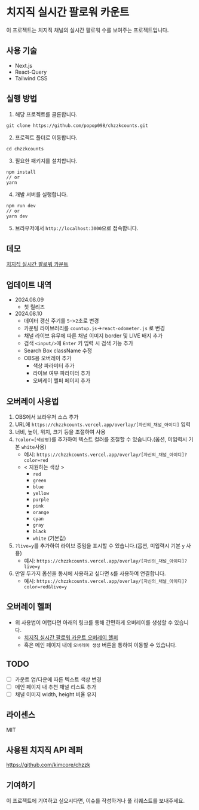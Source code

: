 # 치지직 실시간 팔로워 카운트
이 프로젝트는 치지직 채널의 실시간 팔로워 수를 보여주는 프로젝트입니다.

## 사용 기술
- Next.js
- React-Query
- Tailwind CSS

## 실행 방법
1. 해당 프로젝트를 클론합니다.
```
git clone https://github.com/popop098/chzzkcounts.git
```
2. 프로젝트 폴더로 이동합니다.
```
cd chzzkcounts
```
3. 필요한 패키지를 설치합니다.
```
npm install
// or
yarn
```
4. 개발 서버를 실행합니다.
```
npm run dev
// or
yarn dev
```
5. 브라우저에서 `http://localhost:3000`으로 접속합니다.

## 데모
[치지직 실시간 팔로워 카운트](https://chzzkcounts.vercel.app/)

## 업데이트 내역
- 2024.08.09
  - 첫 릴리즈
- 2024.08.10
  - 데이터 갱신 주기를 `5`->`2`초로 변경
  - 카운팅 라이브러리를 `countup.js`->`react-odometer.js` 로 변경
  - 채널 라이브 유무에 따른 채널 이미지 border 및 LIVE 배지 추가
  - 검색 `<input/>`에 `Enter` 키 입력 시 검색 기능 추가
  - Search Box className 수정
  - OBS용 오버레이 추가
    - 색상 파라미터 추가
    - 라이브 여부 파라미터 추가
    - 오버레이 헬퍼 페이지 추가

## 오버레이 사용법
1. OBS에서 브라우저 소스 추가
2. URL에 `https://chzzkcounts.vercel.app/overlay/[자신의_채널_아이디]` 입력
3. 너비, 높이, 위치, 크기 등을 조절하여 사용
4. `?color=[색상명]`를 추가하여 텍스트 컬러를 조절할 수 있습니다.(옵션, 미입력시 기본 `white`사용)
   - 예시: `https://chzzkcounts.vercel.app/overlay/[자신의_채널_아이디]?color=red`
   - < 지원하는 색상 >
     - `red`
     - `green`
     - `blue`
     - `yellow`
     - `purple`
     - `pink`
     - `orange`
     - `cyan`
     - `gray`
     - `black`
     - `white` (기본값)
5. `?live=y`를 추가하여 라이브 중임을 표시할 수 있습니다.(옵션, 미입력시 기본 `y` 사용)
   - 예시: `https://chzzkcounts.vercel.app/overlay/[자신의_채널_아이디]?live=y`
6. 만일 두가지 옵션을 동시에 사용하고 싶다면 `&`를 사용하여 연결합니다.
   - 예시: `https://chzzkcounts.vercel.app/overlay/[자신의_채널_아이디]?color=red&live=y`
   
## 오버레이 헬퍼
- 위 사용법이 어렵다면 아래의 링크를 통해 간편하게 오버레이를 생성할 수 있습니다.
  - [치지직 실시간 팔로워 카운트 오버레이 헬퍼](https://chzzkcounts.vercel.app/ovlyhelper)
  - 혹은 메인 페이지 내에 `오버레이 생성` 버튼을 통하여 이동할 수 있습니다.


## TODO
- [ ] 카운트 업/다운에 따른 텍스트 색상 변경
- [ ] 메인 페이지 내 추천 채널 리스트 추가
- [ ] 채널 이미지 width, height 비율 유지

## 라이센스
MIT

## 사용된 치지직 API 레퍼
https://github.com/kimcore/chzzk

## 기여하기
이 프로젝트에 기여하고 싶으시다면, 이슈를 작성하거나 풀 리퀘스트를 보내주세요.
